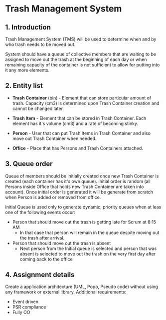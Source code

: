 Trash Management System
=======================

## 1. Introduction

Trash Management System (TMS) will be used to determine when and by who trash needs to be moved out. 

System should have a queue of collective members that are waiting to be assigned to move out the trash at the beginning of each day
or when remaining capacity of the container is not sufficient to allow for putting into it any more elements. 

## 2. Entity list

- **Trash Container** (bin) - Element that can store particular amount of trash. Capacity (cm3) is determined upon Trash Container 
creation and cannot be changed later. 

- **Trash Item** - Element that can be stored in Trash Container. Each element has it's volume (cm3) and a rate of becoming
 stinky.
 
- **Person** - User that can put Trash Items in Trash Container and also move out Trash Container when needed.
 
- **Office** - Place that has Persons and Trash Containers attached.

## 3. Queue order

Queue of members should be initially created once new Trash Container is created (each container has it's own queue).
Initial order is random (all Persons inside Office that holds new Trash Container are taken into account). Once initial
order is generated it will be generate from scratch when Person is added or removed from office. 

Initial Queue is used only to generate dynamic, priority queues when at leas one of the following events occur:

- Person that should move out the trash is getting late for Scrum at 8:15 AM
    - In that case that person will remain in the queue despite moving out the trash after arrival. 
- Person that should move out the trash is absent
    - Next person from the Initial queue is selected and person that was absent is selected to move out the trash on the very first day after coming back to the office
    
    
## 4. Assignment details

Create a application architecture (UML, Popo, Pseudo code) without using any framework or external library.
Additional requirements:

- Event driven
- PSR compliance
- Fully OO
